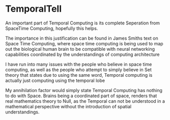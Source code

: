 # TemporalTell
An important part of Temporal Computing is its complete Seperation from SpaceTime Computing, hopefully this helps.

The importance in this justification can be found in James Smiths text on Space Time Computing, where space time computing is being used to map out the biological human brain to be compatible with neural networking capabilities coordinated by the understandings of computing architecture

I have run into many issues with the people who believe in space time computing, as well as the people who attempt to simply believe in Set theory that states due to using the same word, Temporal computing is actually just computing using the temporal lobe

My annihilation factor would simply state Temporal Computing has nothing to do with Space. Brains being a coordinated part of space, renders that real mathematics theory to Null, as the Temporal can not be understood in a mathematical perspective without the introduction of spatial understandings.
